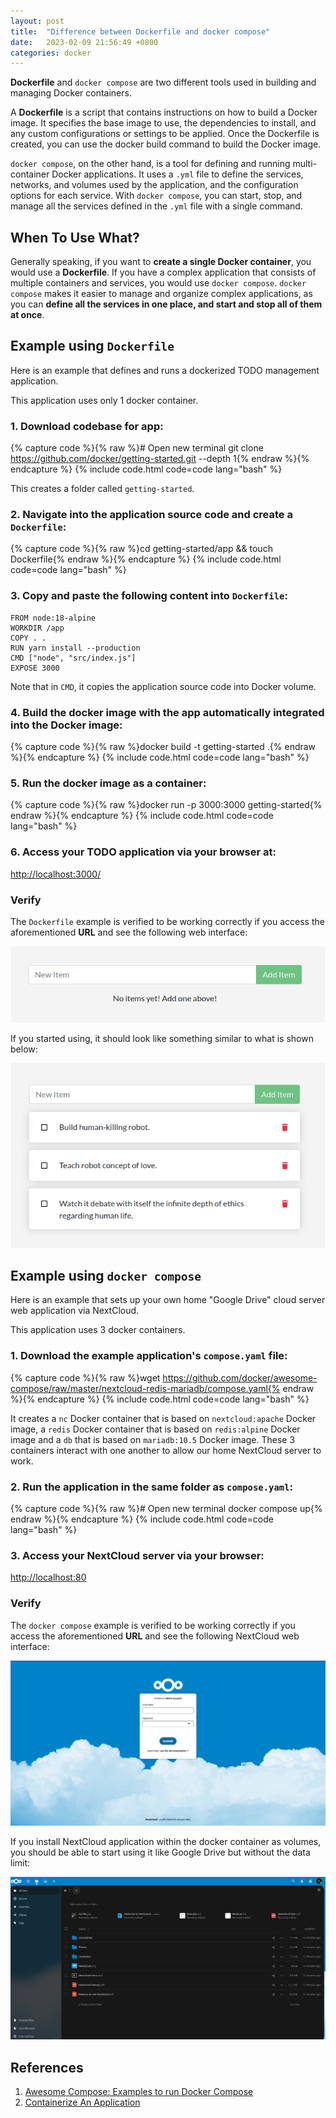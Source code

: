 ```yaml
---
layout: post
title:  "Difference between Dockerfile and docker compose"
date:   2023-02-09 21:56:49 +0800
categories: docker
---
```


**Dockerfile** and `docker compose` are two different tools used in building and managing Docker containers.

A **Dockerfile** is a script that contains instructions on how to build a Docker image. It specifies the base image to use, the dependencies to install, and any custom configurations or settings to be applied. Once the Dockerfile is created, you can use the docker build command to build the Docker image.

`docker compose`, on the other hand, is a tool for defining and running multi-container Docker applications. It uses a `.yml` file to define the services, networks, and volumes used by the application, and the configuration options for each service. With `docker compose`, you can start, stop, and manage all the services defined in the `.yml` file with a single command.

## **When To Use What?**

Generally speaking, if you want to **create a single Docker container**, you would use a **Dockerfile**. If you have a complex application that consists of multiple containers and services, you would use `docker compose`. `docker compose` makes it easier to manage and organize complex applications, as you can **define all the services in one place, and start and stop all of them at once**.

## **Example using** `Dockerfile`

Here is an example that defines and runs a dockerized TODO management application.

This application uses only 1 docker container.

### 1\. Download codebase for app:

{% capture code %}{% raw %}# Open new terminal
git clone https://github.com/docker/getting-started.git --depth 1{% endraw %}{% endcapture %} {% include code.html code=code lang="bash" %}

This creates a folder called `getting-started`.

### 2\. Navigate into the application source code and create a `Dockerfile`:

{% capture code %}{% raw %}cd getting-started/app && touch Dockerfile{% endraw %}{% endcapture %} {% include code.html code=code lang="bash" %}

### 3\. Copy and paste the following content into `Dockerfile`:

```text
FROM node:18-alpine
WORKDIR /app
COPY . .
RUN yarn install --production
CMD ["node", "src/index.js"]
EXPOSE 3000
```

Note that in `CMD`, it copies the application source code into Docker volume.

### 4\. Build the docker image with the app automatically integrated into the Docker image:

{% capture code %}{% raw %}docker build -t getting-started .{% endraw %}{% endcapture %} {% include code.html code=code lang="bash" %}

### 5\. Run the docker image as a container:

{% capture code %}{% raw %}docker run -p 3000:3000 getting-started{% endraw %}{% endcapture %} {% include code.html code=code lang="bash" %}

### 6\. Access your TODO application via your browser at:

[http://localhost:3000/](http://localhost:3000/)


### **Verify**

The `Dockerfile` example is verified to be working correctly if you access the aforementioned **URL** and see the following web interface:

![](/img/2023_02_09/todo_empty.png)

If you started using, it should look like something similar to what is shown below:

![](/img/2023_02_09/todo_added.png)


## **Example using** `docker compose`

Here is an example that sets up your own home "Google Drive" cloud server web application via NextCloud. 

This application uses 3 docker containers.



### 1\. Download the example application's `compose.yaml` file:


{% capture code %}{% raw %}wget https://github.com/docker/awesome-compose/raw/master/nextcloud-redis-mariadb/compose.yaml{% endraw %}{% endcapture %} {% include code.html code=code lang="bash" %}

It creates a `nc` Docker container that is based on `nextcloud:apache` Docker image, a `redis` Docker container that is based on `redis:alpine` Docker image and a `db` that is based on `mariadb:10.5` Docker image. These 3 containers interact with one another to allow our home NextCloud server to work.


### 2\. Run the application in the same folder as `compose.yaml`:


{% capture code %}{% raw %}# Open new terminal
docker compose up{% endraw %}{% endcapture %} {% include code.html code=code lang="bash" %}


### 3\. Access your NextCloud server via your browser:


[http://localhost:80](http://localhost:80)



### **Verify**

The `docker compose` example is verified to be working correctly if you access the aforementioned **URL** and see the following NextCloud web interface:

![](/img/2023_02_09/nextcloud_install.png)

If you install NextCloud application within the docker container as volumes, you should be able to start using it like Google Drive but without the data limit:

![](/img/2023_02_09/nextcloud_drive.png)


## **References**

1. [Awesome Compose: Examples to run Docker Compose](https://github.com/docker/awesome-compose)
2. [Containerize An Application](https://docs.docker.com/get-started/02_our_app/ ) 